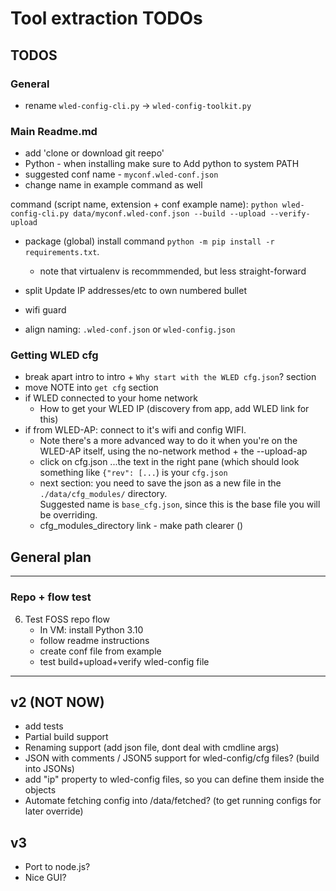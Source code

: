 # Tool extraction TODOs

## TODOS

### General

- rename `wled-config-cli.py` -> `wled-config-toolkit.py`

### Main Readme.md

- add 'clone or download git reepo'
- Python - when installing make sure to Add python to system PATH
- suggested conf name - `myconf.wled-conf.json`
- change name in example command as well

command (script name, extension + conf example name): `python wled-config-cli.py data/myconf.wled-conf.json --build --upload --verify-upload`

- package (global) install command `python -m pip install -r requirements.txt`.

  - note that virtualenv is recommmended, but less straight-forward

- split Update IP addresses/etc to own numbered bullet
- wifi guard
- align naming: `.wled-conf.json` or `wled-config.json`

### Getting WLED cfg

- break apart intro to intro + `Why start with the WLED cfg.json`? section
- move NOTE into `get cfg` section
- if WLED connected to your home network
  - How to get your WLED IP (discovery from app, add WLED link for this)
- if from WLED-AP: connect to it's wifi and config WIFI.
  - Note there's a more advanced way to do it when you're on the WLED-AP itself, using the no-network method + the --upload-ap
  - click on cfg.json ...the text in the right pane (which should look something like `{"rev": [...`) is your `cfg.json`
  - next section: you need to save the json as a new file in the `./data/cfg_modules/` directory. \
    Suggested name is `base_cfg.json`, since this is the base file you will be overriding.
  - cfg_modules_directory link - make path clearer ()

## General plan

---

### Repo + flow test

6. Test FOSS repo flow
   - In VM: install Python 3.10
   - follow readme instructions
   - create conf file from example
   - test build+upload+verify wled-config file

---

## v2 (NOT NOW)

- add tests
- Partial build support
- Renaming support (add json file, dont deal with cmdline args)
- JSON with comments / JSON5 support for wled-config/cfg files? (build into JSONs)
- add "ip" property to wled-config files, so you can define them inside the objects
- Automate fetching config into /data/fetched? (to get running configs for later override)

## v3

- Port to node.js?
- Nice GUI?
